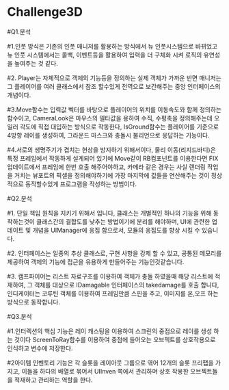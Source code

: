 # Challenge3D
 
#Q1.분석

#1.인풋 방식은 기존의 인풋 매니저를 활용하는 방식에서 뉴 인풋시스템으로 바뀌었고 뉴 인풋 시스템에서는 콜백, 이벤트등을 활용하여 입력을 더 구체화 시켜 로직의 유연성을 높여주는 것 같다.

#2. Player는 자체적으로 객체의 기능등을 정의하는 실제 객체가 가까운 반면 매니저는 그 플레이어를 여러 클래스에서 참조 할수있게 전역으로 보간해주는 중앙 인터페이스의 개념이다.

#3.Move함수는 입력값 벡터를 바탕으로 플레이어의 위치를 이동속도와 함께 정의하는 함수이고, CameraLook은 마우스의 델타값을 용하여 수직, 수평축을 정의해주는데 오일러 각도에 직접 대입하는 방식으로 작동한다, IsGround함수는 플레이어를 기준으로 4방향 레이를 생성하여, 그라운드 마스크와 충돌시 불리언으로 응답하는 기능이다.

#4.서로의 생명주기가 겹치는 현상을 방지하기 위해서이다, 물리 이동(리지드바디)은 특정 프레임에서 작동하게 설계되어 있기에 Move같이 RB컴포넌트를 이용한다면 FIX업데이트에서 프레임에 한번 호출 해주어야하고, 카메라 같은 경우는 사실 렌더링 작업을 거치는 뷰포트의 픽셀을 정의해야하기에 가장 마지막에 값들을 연산해주는 것이 정상적으로 동작할수있게 프로그램을 작성하는 방법이다.


#Q2.분석

#1. 단일 책임 원칙을 지키기 위해서 입니다,  클래스는 개별적인 하나의 기능을 위해 동작하는것이 클래스간의 결합도를 낮추는 방법이기에 분리를 해야하며, UI에 관련한 업데이트 및 개념을 UIManager에 응집 함으로서, 모듈의 응집도를 향상 시킬 수 있습니다.

#2. 인터페이스는 일종의 추상 클래스로, 구현 사항을 강제 할 수 있고, 공통된 메모리를 제공하여 객체의 기능에 접근을 유용하게 만들어주는 기능인것같습니다.

#3. 캠프파이어는 리스트 자료구조를 이용하여 객체가 충돌 하였을때 해당 리스트에 적재하여, 그 객체를 대상으로 IDamagable 인터페이스의 takedamage를 호출 합니다, 인디케이터는 코루틴 객체를 이용하여 프레임만큼 스핀을 주고, 이미지를 온,오프 하는 방식으로 동작합니다.


#Q3.분석

#1.인터렉션의 핵심 기능은 레이 캐스팅을 이용하여 스크린의 중점으로 레이를 생성 하는 것이다 ScreenToRay함수를 이용하여 중점에 들어오는 오브젝트를 상호작용으로 인식하고 변수에 저장한다.

#2아이템 인벤토리 기능은 각 슬롯을 레이아웃 그룹으로 엮어 12개의 슬롯 프리팹을 가지고, 이들을 하다의 배열로 묶어서 UIInven 쪽에서 관리하며 상호 작용한 오브젝트들을 적재하고 관리하는 역할을 한다.
